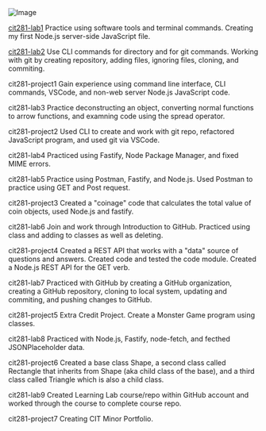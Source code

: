 <img src="https://images.unsplash.com/photo-1611180900214-d4c04c67e6e0?ixid=MnwxMjA3fDB8MHxwaG90by1wYWdlfHx8fGVufDB8fHx8&ixlib=rb-1.2.1&auto=format&fit=crop&w=1950&q=80" alt="Image">

[cit281-lab1](https://erikakoopmans.github.io/cit281-lab1/)
 Practice using software tools and terminal commands. Creating my first Node.js server-side JavaScript file.

[cit281-lab2](https://erikakoopmans.github.io/cit281-lab2/) Use CLI commands for directory and for git commands. Working with git by creating repository, adding files, ignoring files, cloning, and commiting.

cit281-project1 Gain experience using command line interface, CLI commands, VSCode, and non-web server Node.js JavaScript code.

cit281-lab3 Practice deconstructing an object, converting normal functions to arrow functions, and examning code using the spread operator.

cit281-project2 Used CLI to create and work with git repo, refactored JavaScript program, and used git via VSCode.

cit281-lab4 Practiced using Fastify, Node Package Manager, and fixed MIME errors.

cit281-lab5 Practice using Postman, Fastify, and Node.js. Used Postman to practice using GET and Post request.

cit281-project3 Created a "coinage" code that calculates the total value of coin objects, used Node.js and fastify.

cit281-lab6 Join and work through Introduction to GitHub. Practiced using class and adding to classes as well as deleting.

cit281-project4 Created a REST API that works with a "data" source of questions and answers. Created code and tested the code module. Created a Node.js REST API for the GET verb.

cit281-lab7 Practiced with GitHub by creating a GitHub organization, creating a GitHub repository, cloning to local system, updating and commiting, and pushing changes to GitHub.

cit281-project5 Extra Credit Project. Create a Monster Game program using classes.

cit281-lab8 Practiced with Node.js, Fastify, node-fetch, and fecthed JSONPlaceholder data.

cit281-project6 Created a base class Shape, a second class called Rectangle that inherits from Shape (aka child class of the base), and a third class called Triangle which is also a child class.

cit281-lab9 Created Learning Lab course/repo within GitHub account and worked through the course to complete course repo.

cit281-project7 Creating CIT Minor Portfolio.
